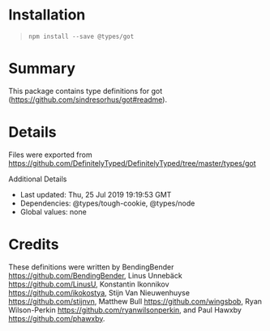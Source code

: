 # Installation
> `npm install --save @types/got`

# Summary
This package contains type definitions for got (https://github.com/sindresorhus/got#readme).

# Details
Files were exported from https://github.com/DefinitelyTyped/DefinitelyTyped/tree/master/types/got

Additional Details
 * Last updated: Thu, 25 Jul 2019 19:19:53 GMT
 * Dependencies: @types/tough-cookie, @types/node
 * Global values: none

# Credits
These definitions were written by BendingBender <https://github.com/BendingBender>, Linus Unnebäck <https://github.com/LinusU>, Konstantin Ikonnikov <https://github.com/ikokostya>, Stijn Van Nieuwenhuyse <https://github.com/stijnvn>, Matthew Bull <https://github.com/wingsbob>, Ryan Wilson-Perkin <https://github.com/ryanwilsonperkin>, and Paul Hawxby <https://github.com/phawxby>.
